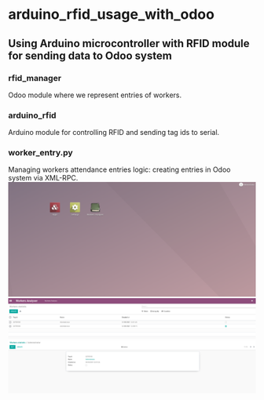 # arduino_rfid_usage_with_odoo
## Using Arduino microcontroller with RFID module for sending data to Odoo system
### rfid_manager<br/>
Odoo module where we represent entries of workers.
### arduino_rfid<br/>
Arduino module for controlling RFID and sending tag ids to serial.
### worker_entry.py<br/>
Managing workers attendance entries logic: creating entries in Odoo system via XML-RPC.
![1](/images/1.png)
![2](/images/2.png)
![3](/images/3.png)

